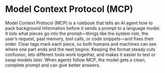 # Model Context Protocol (MCP)

Model Context Protocol (MCP) is a rulebook that tells an AI agent how to pack background information before it sends a prompt to a language model. It lists what pieces go into the prompt—things like the system role, the user’s request, past memory, tool calls, or code snippets—and fixes their order. Clear tags mark each piece, so both humans and machines can see where one part ends and the next begins. Keeping the format steady cuts confusion, lets different tools work together, and makes it easier to test or swap models later. When agents follow MCP, the model gets a clean, complete prompt and can give better answers.